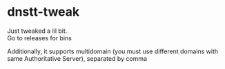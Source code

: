 # dnstt-tweak
<p>
Just tweaked a lil bit.<br>
Go to releases for bins
</p>


Additionally, it supports multidomain (you must use different domains with same Authoritative Server), separated by comma

